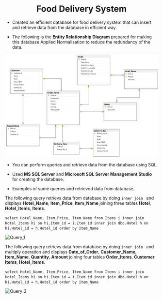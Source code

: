 <h1 align="center">
 Food Delivery System
</h1>

- Created an efficient database for food delivery system that can insert and retrieve data from the database in efficient way.

- The following is the **Entity Relationship Diagram** prepared for making this database Applied Normalisation to reduce the redundancy of the data.

![ER](/Screenshots/ER_Diagram.jpg)

- You can perform queries and retrieve data from the database using SQL.

- Used **MS SQL Server** and **Microsoft SQL Server Management Studio** for creating the database.

- Examples of some queries and retrieved data from database.

The following query retrievs data from database by doing ```inner join ``` and displays **Hotel_Name**, **Item_Price**, **Item_Name** joining three tables **Hotel**, **Hotel_Items**, **Items**.

```select Hotel_Name, Item_Price, Item_Name from Items i inner join Hotel_Items hi on hi.Item_id = i.Item_id inner join dbo.Hotel h on hi.Hotel_id = h.Hotel_id order by Item_Name ```

![Query_1](/Screenshots/Query_Example_1.png)

The following query retrievs data from database by doing ```inner join ``` and multiply operation and displays **Date_of_Order**, **Customer_Name**, **Item_Name**, **Quantity**, **Amount** joining four tables **Order_Items**, **Customer**, **Items**, **Hotel_Items**.

```select Hotel_Name, Item_Price, Item_Name from Items i inner join Hotel_Items hi on hi.Item_id = i.Item_id inner join dbo.Hotel h on hi.Hotel_id = h.Hotel_id order by Item_Name ```

![Query_2](/Screenshots/Query_Example_2.png)
